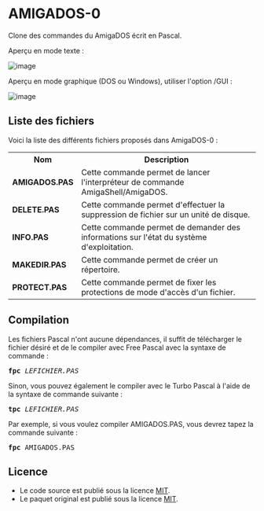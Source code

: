 # AMIGADOS-0
Clone des commandes du AmigaDOS écrit en Pascal.

Aperçu en mode texte :

![image](https://user-images.githubusercontent.com/11842176/160870008-c9f4ee94-e44f-435e-995e-d6e2bb6140d1.png)

Aperçu en mode graphique (DOS ou Windows), utiliser l'option /GUI : 

![image](https://github.com/gladir/AMIGADOS-0/assets/11842176/628a28f7-2380-4f53-852e-1b252ea4685f)


<h2>Liste des fichiers</h2>

Voici la liste des différents fichiers proposés dans AmigaDOS-0 :

<table>
		<tr>
			<th>Nom</th>
			<th>Description</th>	
		</tr>
		<tr>
			<td><b>AMIGADOS.PAS</b></td>
			<td>Cette commande permet de lancer l'interpréteur de commande AmigaShell/AmigaDOS.</td>
		</tr>
		<tr>
			<td><b>DELETE.PAS</b></td>
			<td>Cette commande permet d'effectuer la suppression de fichier sur un unité de disque.</td>
		</tr>
	       <tr>
			<td><b>INFO.PAS</b></td>
			<td>Cette commande permet de demander des informations sur l'état du système d'exploitation.</td>
		</tr>
		<tr>
			<td><b>MAKEDIR.PAS</b></td>
			<td>Cette commande permet de créer un répertoire.</td>
		</tr>
		<tr>
			<td><b>PROTECT.PAS</b></td>
   			<td>Cette commande permet de fixer les protections de mode d'accès d'un fichier.</td>
		</tr>
</table>

<h2>Compilation</h2>
	
Les fichiers Pascal n'ont aucune dépendances, il suffit de télécharger le fichier désiré et de le compiler avec Free Pascal avec la syntaxe de commande  :

<pre><b>fpc</b> <i>LEFICHIER.PAS</i></pre>
	
Sinon, vous pouvez également le compiler avec le Turbo Pascal à l'aide de la syntaxe de commande suivante :	

<pre><b>tpc</b> <i>LEFICHIER.PAS</i></pre>
	
Par exemple, si vous voulez compiler AMIGADOS.PAS, vous devrez tapez la commande suivante :

<pre><b>fpc</b> AMIGADOS.PAS</pre>

<h2>Licence</h2>
<ul>
 <li>Le code source est publié sous la licence <a href="https://github.com/gladir/AMIGADOS-0/blob/main/LICENSE">MIT</a>.</li>
 <li>Le paquet original est publié sous la licence <a href="https://github.com/gladir/AMIGADOS-0/blob/main/LICENSE">MIT</a>.</li>
</ul>
